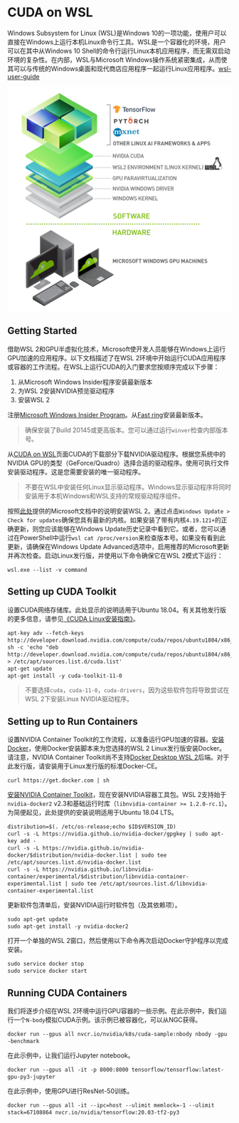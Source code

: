 # CUDA on WSL
Windows Subsystem for Linux (WSL)是Windows 10的一项功能，使用户可以直接在Windows上运行本机Linux命令行工具。WSL是一个容器化的环境，用户可以在其中从Windows 10 Shell的命令行运行Linux本机应用程序，而无需双启动环境的复杂性。在内部，WSL与Microsoft Windows操作系统紧密集成，从而使其可以与传统的Windows桌面和现代商店应用程序一起运行Linux应用程序。[wsl-user-guide](https://docs.nvidia.com/cuda/wsl-user-guide/index.html)

![](cuda_on_wsl.md.01.png)

## Getting Started
借助WSL 2和GPU半虚拟化技术，Microsoft使开发人员能够在Windows上运行GPU加速的应用程序。以下文档描述了在WSL 2环境中开始运行CUDA应用程序或容器的工作流程。在WSL上运行CUDA的入门要求您按顺序完成以下步骤：

1. 从Microsoft Windows Insider程序安装最新版本
2. 为WSL 2安装NVIDIA预览驱动程序
3. 安装WSL 2

注册[Microsoft Windows Insider Program](https://insider.windows.com/en-us/getting-started/#register)。从[Fast ring](https://insider.windows.com/en-us/getting-started/#install)安装最新版本。

>确保安装了Build 20145或更高版本。您可以通过运行`winver`检查内部版本号。

从[CUDA on WSL](https://developer.nvidia.com/cuda/wsl)页面CUDA的下载部分下载NVIDIA驱动程序。根据您系统中的NVIDIA GPU的类型（GeForce/Quadro）选择合适的驱动程序。使用可执行文件安装驱动程序。这是您需要安装的唯一驱动程序。

>不要在WSL中安装任何Linux显示驱动程序。Windows显示驱动程序将同时安装用于本机Windows和WSL支持的常规驱动程序组件。

按照[此处](https://docs.microsoft.com/windows/wsl/install-win10)提供的Microsoft文档中的说明安装WSL 2。通过点击`Windows Update > Check for updates`确保您具有最新的内核。如果安装了带有内核`4.19.121+`的正确更新，则您应该能够在Windows Update历史记录中看到它。或者，您可以通过在PowerShell中运行`wsl cat /proc/version`来检查版本号。如果没有看到此更新，请确保在Windows Update Advanced选项中，启用推荐的Microsoft更新并再次检查。启动Linux发行版，并使用以下命令确保它在WSL 2模式下运行：
```
wsl.exe --list -v command
```

## Setting up CUDA Toolkit
设置CUDA网络存储库。此处显示的说明适用于Ubuntu 18.04。有关其他发行版的更多信息，请参见[《CUDA Linux安装指南》](https://docs.nvidia.com/cuda/cuda-installation-guide-linux/index.html)。
```
apt-key adv --fetch-keys http://developer.download.nvidia.com/compute/cuda/repos/ubuntu1804/x86_64/7fa2af80.pub
sh -c 'echo "deb http://developer.download.nvidia.com/compute/cuda/repos/ubuntu1804/x86_64/" > /etc/apt/sources.list.d/cuda.list'
apt-get update
apt-get install -y cuda-toolkit-11-0
```

>不要选择`cuda`，`cuda-11-0`，`cuda-drivers`，因为这些软件包将导致尝试在WSL 2下安装Linux NVIDIA驱动程序。

## Setting up to Run Containers
设置NVIDIA Container Toolkit的工作流程，以准备运行GPU加速的容器。[安装Docker](https://docs.nvidia.com/cuda/wsl-user-guide/index.html#installing-docker)，使用Docker安装脚本来为您选择的WSL 2 Linux发行版安装Docker。请注意，NVIDIA Container Toolkit尚不支持[Docker Desktop WSL 2](https://docs.docker.com/docker-for-windows/wsl/)后端。对于此发行版，请安装用于Linux发行版的标准Docker-CE。
```
curl https://get.docker.com | sh
```

[安装NVIDIA Container Toolkit](https://docs.nvidia.com/cuda/wsl-user-guide/index.html#installing-nvidia-docker)，现在安装NVIDIA容器工具包。WSL 2支持始于`nvidia-docker2` v2.3和基础运行时库（`libnvidia-container >= 1.2.0-rc.1`）。为简便起见，此处提供的安装说明适用于Ubuntu 18.04 LTS。
```
distribution=$(. /etc/os-release;echo $ID$VERSION_ID)
curl -s -L https://nvidia.github.io/nvidia-docker/gpgkey | sudo apt-key add -
curl -s -L https://nvidia.github.io/nvidia-docker/$distribution/nvidia-docker.list | sudo tee /etc/apt/sources.list.d/nvidia-docker.list
curl -s -L https://nvidia.github.io/libnvidia-container/experimental/$distribution/libnvidia-container-experimental.list | sudo tee /etc/apt/sources.list.d/libnvidia-container-experimental.list
```

更新软件包清单后，安装NVIDIA运行时软件包（及其依赖项）。
```
sudo apt-get update
sudo apt-get install -y nvidia-docker2
```

打开一个单独的WSL 2窗口，然后使用以下命令再次启动Docker守护程序以完成安装。
```
sudo service docker stop
sudo service docker start
```

## Running CUDA Containers
我们将逐步介绍在WSL 2环境中运行GPU容器的一些示例。在此示例中，我们运行一个`N-body`模拟CUDA示例。该示例已被容器化，可以从NGC获得。
```
docker run --gpus all nvcr.io/nvidia/k8s/cuda-sample:nbody nbody -gpu -benchmark
```

在此示例中，让我们运行Jupyter notebook。
```
docker run --gpus all -it -p 8000:8000 tensorflow/tensorflow:latest-gpu-py3-jupyter
```

在此示例中，使用GPU进行ResNet-50训练。
```
docker run --gpus all -it --ipc=host --ulimit memlock=-1 --ulimit stack=67108864 nvcr.io/nvidia/tensorflow:20.03-tf2-py3
```
